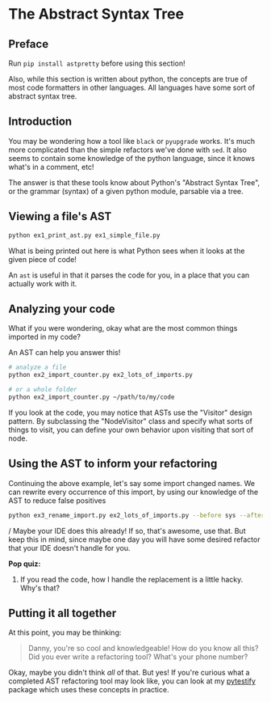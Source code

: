 # The Abstract Syntax Tree

## Preface

Run `pip install astpretty` before using this section!

Also, while this section is written about python, the concepts are true of most code formatters in other languages. All languages have some sort of abstract syntax tree.

## Introduction

You may be wondering how a tool like `black` or `pyupgrade` works. It's much more complicated than the simple refactors we've done with `sed`. It also seems to contain some knowledge of the python language, since it knows what's in a comment, etc!

The answer is that these tools know about Python's "Abstract Syntax Tree", or the grammar (syntax) of a given python module, parsable via a tree.

## Viewing a file's AST


```bash
python ex1_print_ast.py ex1_simple_file.py
```

What is being printed out here is what Python sees when it looks at the given piece of code!

An `ast` is useful in that it parses the code for you, in a place that you can actually work with it.

## Analyzing your code

What if you were wondering, okay what are the most common things imported in my code?

An AST can help you answer this!

```bash
# analyze a file
python ex2_import_counter.py ex2_lots_of_imports.py

# or a whole folder
python ex2_import_counter.py ~/path/to/my/code
```

If you look at the code, you may notice that ASTs use the "Visitor" design pattern.
By subclassing the "NodeVisitor" class and specify what sorts of things to visit,
you can define your own behavior upon visiting that sort of node.

## Using the AST to inform your refactoring

Continuing the above example, let's say some import changed names. We can
rewrite every occurrence of this import, by using our knowledge of the AST
to reduce false positives

```bash
python ex3_rename_import.py ex2_lots_of_imports.py --before sys --after banana
```

/ Maybe your IDE does this already! If so, that's awesome, use that. But keep
this in mind, since maybe one day you will have some desired refactor that your
IDE doesn't handle for you.

**Pop quiz:**

1. If you read the code, how I handle the replacement is a little hacky. Why's that?

## Putting it all together

At this point, you may be thinking:

> Danny, you're so cool and knowledgeable! How do you know all this? Did you ever write a refactoring tool? What's your phone number?

Okay, maybe you didn't think _all_ of that. But yes! If you're curious
what a completed AST refactoring tool may look like, you can look at my
[pytestify](https://github.com/dannysepler/pytestify) package which uses these
concepts in practice.
